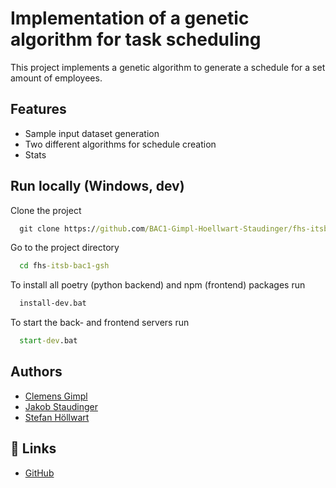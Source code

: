 
# Implementation of a genetic algorithm for task scheduling

This project implements a genetic algorithm to generate a schedule for a set amount of employees.

## Features

- Sample input dataset generation
- Two different algorithms for schedule creation
- Stats

## Run locally (Windows, dev)

Clone the project

```bat
  git clone https://github.com/BAC1-Gimpl-Hoellwart-Staudinger/fhs-itsb-bac1-gsh.git
```

Go to the project directory

```bat
  cd fhs-itsb-bac1-gsh
```

To install all poetry (python backend) and npm (frontend) packages run

```bat
  install-dev.bat
```

To start the back- and frontend servers run

```bat
  start-dev.bat
```

## Authors

- [Clemens Gimpl](https://www.github.com/cgimpl)
- [Jakob Staudinger](https://www.github.com/concitusyt) 
- [Stefan Höllwart](https://www.github.com/shoellwart)

## 🔗 Links

- [GitHub](https://github.com/BAC1-Gimpl-Hoellwart-Staudinger/fhs-itsb-bac1-gsh>)
